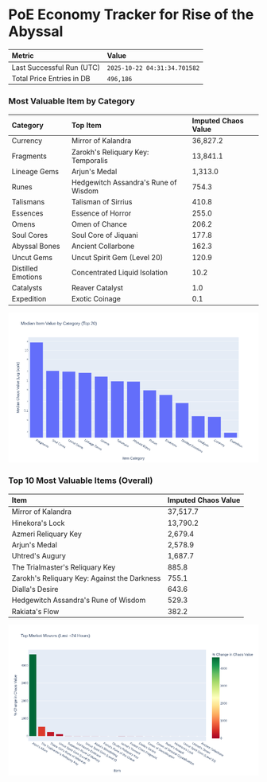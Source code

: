 # PoE Economy Tracker for Rise of the Abyssal

<!-- START_MAINTENANCE -->
| Metric | Value |
|:---|:---|
| Last Successful Run (UTC) | `2025-10-22 04:31:34.701582` |
| Total Price Entries in DB | `496,186` |

<!-- END_MAINTENANCE -->

<!-- START_DATAFRAME_DEBUG -->
<!-- END_DATAFRAME_DEBUG -->

<!-- START_CATEGORY_ANALYSIS -->
### Most Valuable Item by Category
| Category | Top Item | Imputed Chaos Value |
| :--- | :--- | :--- |
| Currency | Mirror of Kalandra | 36,827.2 |
| Fragments | Zarokh's Reliquary Key: Temporalis | 13,841.1 |
| Lineage Gems | Arjun's Medal | 1,313.0 |
| Runes | Hedgewitch Assandra's Rune of Wisdom | 754.3 |
| Talismans | Talisman of Sirrius | 410.8 |
| Essences | Essence of Horror | 255.0 |
| Omens | Omen of Chance | 206.2 |
| Soul Cores | Soul Core of Jiquani | 177.8 |
| Abyssal Bones | Ancient Collarbone | 162.3 |
| Uncut Gems | Uncut Spirit Gem (Level 20) | 120.9 |
| Distilled Emotions | Concentrated Liquid Isolation | 10.2 |
| Catalysts | Reaver Catalyst | 1.0 |
| Expedition | Exotic Coinage | 0.1 |


![Category Analysis Chart](charts/category_analysis.png)
<!-- END_ANALYSIS -->

<!-- START_ANALYSIS -->
### Top 10 Most Valuable Items (Overall)
| Item | Imputed Chaos Value |
| :--- | :--- |
| Mirror of Kalandra | 37,517.7 |
| Hinekora's Lock | 13,790.2 |
| Azmeri Reliquary Key | 2,679.4 |
| Arjun's Medal | 2,578.9 |
| Uhtred's Augury | 1,687.7 |
| The Trialmaster's Reliquary Key | 885.8 |
| Zarokh's Reliquary Key: Against the Darkness | 755.1 |
| Dialla's Desire | 643.6 |
| Hedgewitch Assandra's Rune of Wisdom | 529.3 |
| Rakiata's Flow | 382.2 |


![Market Movers Chart](charts/market_movers.png)
<!-- END_ANALYSIS -->
